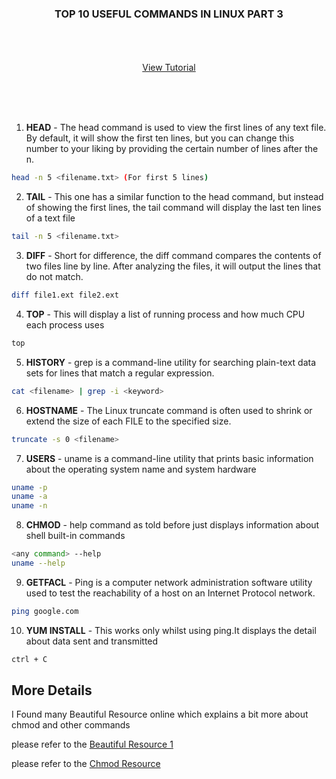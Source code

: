 <p align="center">
  <h3 align="center">TOP 10 USEFUL COMMANDS IN LINUX PART 3</h3>

  <p align="center">
    <br />
    <br />
    <br />
    <a href="">View Tutorial</a>
  </p>
</p>


<br />
<br />
<br />

1. **HEAD** - The head command is used to view the first lines of any text file. By default, it will show the first ten lines, but you can change this number to your liking by providing the certain number of lines after the n. 
  ```sh
  head -n 5 <filename.txt> (For first 5 lines)
  ```
2. **TAIL** - This one has a similar function to the head command, but instead of showing the first lines, the tail command will display the last ten lines of a text file
  ```sh
  tail -n 5 <filename.txt>
  ```
3. **DIFF** - Short for difference, the diff command compares the contents of two files line by line. After analyzing the files, it will output the lines that do not match. 
  ```sh
  diff file1.ext file2.ext
  ```
4. **TOP** - This will display a list of running process and how much CPU each process uses
  ```sh
  top
  ```
5. **HISTORY** - grep is a command-line utility for searching plain-text data sets for lines that match a regular expression.
  ```sh
  cat <filename> | grep -i <keyword>
  ```
6. **HOSTNAME** - The Linux truncate command is often used to shrink or extend the size of each FILE to the specified size.
  ```sh
  truncate -s 0 <filename>
  ```
7. **USERS** - uname is a command-line utility that prints basic information about the operating system name and system hardware
  ```sh
  uname -p
  uname -a
  uname -n
  ```
8. **CHMOD** - help command as told before just displays information about shell built-in commands
  ```sh
  <any command> --help
  uname --help
  ```
9. **GETFACL** - Ping is a computer network administration software utility used to test the reachability of a host on an Internet Protocol network.
  ```sh
  ping google.com
  ```
10. **YUM INSTALL** - This works only whilst using ping.It displays the detail about data sent and transmitted
  ```sh
  ctrl + C
  ```

<!-- USAGE EXAMPLES -->
## More Details

I Found many Beautiful Resource online which explains a bit more about chmod and other commands 

 please refer to the [Beautiful Resource 1](https://www.hostinger.in/tutorials/linux-commands)
 
 
  please refer to the [Chmod Resource](https://www.computerhope.com/unix/uchmod.htm)
